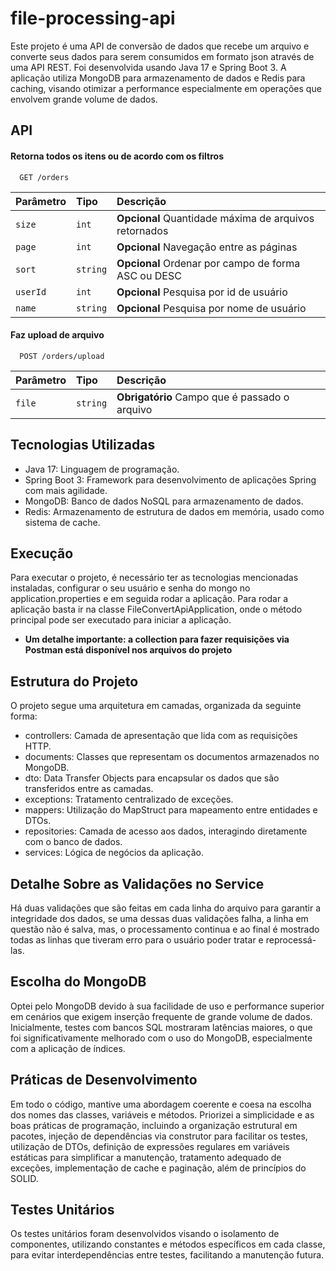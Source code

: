 
# file-processing-api

Este projeto é uma API de conversão de dados que recebe um arquivo e converte seus dados para serem consumidos em formato json através de uma API REST. Foi desenvolvida usando Java 17 e Spring Boot 3. A aplicação utiliza MongoDB para armazenamento de dados e Redis para caching, visando otimizar a performance especialmente em operações que envolvem grande volume de dados.


## API

#### Retorna todos os itens ou de acordo com os filtros

```http
  GET /orders
```

| Parâmetro   | Tipo       | Descrição                           |
| :---------- | :--------- | :---------------------------------- |
| `size` | `int` | **Opcional** Quantidade máxima de arquivos retornados |
| `page` | `int` | **Opcional** Navegação entre as páginas |
| `sort` | `string` | **Opcional** Ordenar por campo de forma ASC ou DESC |
| `userId` | `int` | **Opcional** Pesquisa por id de usuário |
| `name` | `string` | **Opcional** Pesquisa por nome de usuário |

#### Faz upload de arquivo

```http
  POST /orders/upload
```

| Parâmetro   | Tipo       | Descrição                                   |
| :---------- | :--------- | :------------------------------------------ |
| `file`      | `string` | **Obrigatório** Campo que é passado o arquivo |


## Tecnologias Utilizadas

- Java 17: Linguagem de programação.
- Spring Boot 3: Framework para desenvolvimento de aplicações Spring com mais agilidade.
- MongoDB: Banco de dados NoSQL para armazenamento de dados.
- Redis: Armazenamento de estrutura de dados em memória, usado como sistema de cache.


## Execução

Para executar o projeto, é necessário ter as tecnologias mencionadas instaladas, configurar o seu usuário e senha do mongo no application.properties e em seguida rodar a aplicação. Para rodar a aplicação basta ir na classe FileConvertApiApplication, onde o método principal pode ser executado para iniciar a aplicação.

- **Um detalhe importante: a collection para fazer requisições via Postman está disponível nos arquivos do projeto**

## Estrutura do Projeto
O projeto segue uma arquitetura em camadas, organizada da seguinte forma:
- controllers: Camada de apresentação que lida com as requisições HTTP.
- documents: Classes que representam os documentos armazenados no MongoDB.
- dto: Data Transfer Objects para encapsular os dados que são transferidos entre as camadas.
- exceptions: Tratamento centralizado de exceções.
- mappers: Utilização do MapStruct para mapeamento entre entidades e DTOs.
- repositories: Camada de acesso aos dados, interagindo diretamente com o banco de dados.
- services: Lógica de negócios da aplicação.

## Detalhe Sobre as Validações no Service

Há duas validações que são feitas em cada linha do arquivo para garantir a integridade dos dados, se uma dessas duas validações falha, a linha em questão não é salva, mas, o processamento continua e ao final é mostrado todas as linhas que tiveram erro para o usuário poder tratar e reprocessá-las.


## Escolha do MongoDB
Optei pelo MongoDB devido à sua facilidade de uso e performance superior em cenários que exigem inserção frequente de grande volume de dados. Inicialmente, testes com bancos SQL mostraram latências maiores, o que foi significativamente melhorado com o uso do MongoDB, especialmente com a aplicação de índices.
## Práticas de Desenvolvimento

Em todo o código, mantive uma abordagem coerente e coesa na escolha dos nomes das classes, variáveis e métodos. Priorizei a simplicidade e as boas práticas de programação, incluindo a organização estrutural em pacotes, injeção de dependências via construtor para facilitar os testes, utilização de DTOs, definição de expressões regulares em variáveis estáticas para simplificar a manutenção, tratamento adequado de exceções, implementação de cache e paginação, além de princípios do SOLID.
## Testes Unitários
Os testes unitários foram desenvolvidos visando o isolamento de componentes, utilizando constantes e métodos específicos em cada classe, para evitar interdependências entre testes, facilitando a manutenção futura.
